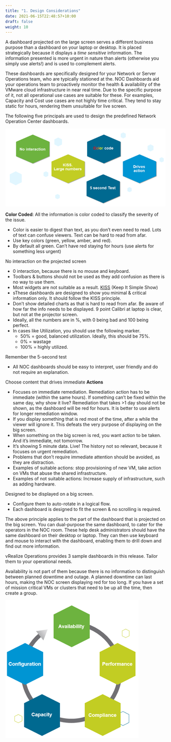 ```yaml
---
title: "1. Design Considerations"
date: 2021-06-15T22:48:57+10:00
draft: false
weight: 10
---
```


A dashboard projected on the large screen serves a different business purpose than a dashboard on your laptop or desktop. It is placed strategically because it displays a *time sensitive* information. The information presented is more urgent in nature than alerts (otherwise you simply use alerts!) and is used to complement alerts.

These dashboards are specifically designed for your Network or Server Operations team, who are typically stationed at the. NOC Dashboards aid your operations team to proactively monitor the health & availability of the VMware cloud infrastructure in near real time. Due to the specific purpose of it, not all operational use cases are suitable for these. For examples, Capacity and Cost use cases are not highly time critical. They tend to stay static for hours, rendering them unsuitable for live screen. 

The following five principals are used to design the predefined Network Operation Center dashboards. 

![](3.6.1-fig-1.png)

**Color Coded**: All the information is color coded to classify the severity of the issue.
- Color is easier to digest than text, as you don’t even need to read. Lots of text can confuse viewers. Text can be hard to read from afar. 
- Use key colors (green, yellow, amber, and red). 
- By default all green. Can’t have red staying for hours (use alerts for something less urgent)

No interaction on the projected screen
- 0 interaction, because there is no mouse and keyboard. 
- Toolbars & buttons should not be used as they add confusion as there is no way to use them.
- Most widgets are not suitable as a result. 
[KISS](https://en.wikipedia.org/wiki/KISS_principle) (Keep It Simple Show)
- sThese dashboards are designed to show you minimal & critical information only. It should follow the KISS principle.
- Don’t show detailed charts as that is hard to read from afar. Be aware of how far the info needs to be displayed. 9 point Calibri at laptop is clear, but not at the projector screen.
- Ideally, all the numbers are in %, with 0 being bad and 100 being perfect.
- In cases like Utilization, you should use the following marker. 
  - 50% = good, balanced utilization. Ideally, this should be 75%.
  - 0% = wastage
  - 100% = highly utilized.

Remember the 5-second test
- All NOC dashboards should be easy to interpret, user friendly and do not require an explanation.

Choose content that drives immediate **Actions**
- Focuses on immediate remediation. Remediation action has to be immediate (within the same hours). If something can’t be fixed within the same day, why show it live? Remediation that takes >1 day should not be shown, as the dashboard will be red for hours. It is better to use alerts for longer remediation window. 
- If you display something that is red most of the time, after a while the viewer will ignore it. This defeats the very purpose of displaying on the big screen.
- When something on the big screen is red, you want action to be taken. And it’s immediate, not tomorrow.
- It’s showing 5 minute data. Live! The history not so relevant, because it focuses on urgent remediation. 
- Problems that don’t require immediate attention should be avoided, as they are distraction.
- Examples of suitable actions: stop provisioning of new VM, take action on VMs that abuse the shared infrastructure.
- Examples of not suitable actions: Increase supply of infrastructure, such as adding hardware.

Designed to be displayed on a big screen. 
- Configure them to auto-rotate in a logical flow. 
- Each dashboard is designed to fit the screen & no scrolling is required.

The above principle applies to the part of the dashboard that is projected on the big screen. You can dual-purpose the same dashboard, to cater for the operators in the NOC room. These help desk administrators should have the same dashboard on their desktop or laptop. They can then use keyboard and mouse to interact with the dashboard, enabling them to drill down and find out more information. 

vRealize Operations provides 3 sample dashboards in this release. Tailor them to your operational needs.

Availability is not part of them because there is no information to distinguish between planned downtime and outage. A planned downtime can last hours, making the NOC screen displaying red for too long. If you have a set of mission critical VMs or clusters that need to be up all the time, then create a group.

![](3.6.1-fig-2.png)